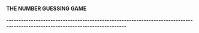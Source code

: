 **THE NUMBER GUESSING GAME**

**-----------------------------------------------------------------------------------------------------------------------------**

